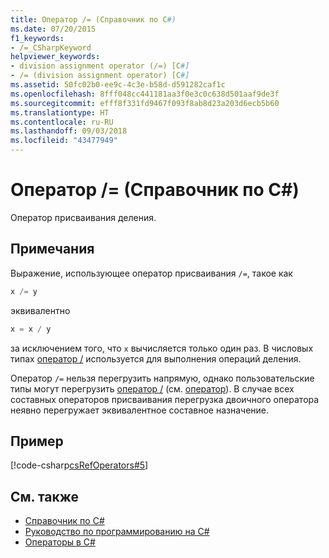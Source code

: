 ```yaml
---
title: Оператор /= (Справочник по C#)
ms.date: 07/20/2015
f1_keywords:
- /=_CSharpKeyword
helpviewer_keywords:
- division assignment operator (/=) [C#]
- /= (division assignment operator) [C#]
ms.assetid: 50fc02b0-ee9c-4c3e-b58d-d591282caf1c
ms.openlocfilehash: 8fff048cc441181aa3f0e3c0c638d501aaf9de3f
ms.sourcegitcommit: efff8f331fd9467f093f8ab8d23a203d6ecb5b60
ms.translationtype: HT
ms.contentlocale: ru-RU
ms.lasthandoff: 09/03/2018
ms.locfileid: "43477949"
---
```

# <a name="-operator-c-reference"></a>Оператор /= (Справочник по C#)
Оператор присваивания деления.  
  
## <a name="remarks"></a>Примечания  
 Выражение, использующее оператор присваивания `/=`, такое как  
  
```csharp  
x /= y  
```  
  
 эквивалентно  
  
```csharp  
x = x / y  
```  
  
 за исключением того, что `x` вычисляется только один раз. В числовых типах [оператор /](../../../csharp/language-reference/operators/division-operator.md) используется для выполнения операций деления.  
  
 Оператор `/=` нельзя перегрузить напрямую, однако пользовательские типы могут перегрузить [оператор /](../../../csharp/language-reference/operators/division-operator.md) (см. [оператор](../../../csharp/language-reference/keywords/operator.md)). В случае всех составных операторов присваивания перегрузка двоичного оператора неявно перегружает эквивалентное составное назначение.  
  
## <a name="example"></a>Пример  
 [!code-csharp[csRefOperators#5](codesnippet/CSharp/division-assignment-operator_1.cs)]  
  
## <a name="see-also"></a>См. также

- [Справочник по C#](../../../csharp/language-reference/index.md)  
- [Руководство по программированию на C#](../../../csharp/programming-guide/index.md)  
- [Операторы в C#](../../../csharp/language-reference/operators/index.md)
